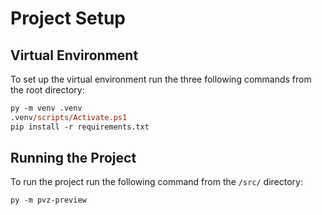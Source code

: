 # Project Setup
## Virtual Environment
To set up the virtual environment run the three following commands from the root directory:
```ps
py -m venv .venv
.venv/scripts/Activate.ps1
pip install -r requirements.txt
```
## Running the Project
To run the project run the following command from the `/src/` directory:
```ps
py -m pvz-preview
```